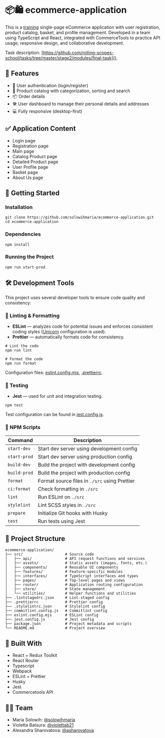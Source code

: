<!-- TODO: update project name (ecommerce-application -> ?) -->
<!-- TODO: update project description -->
<!-- TODO: update scripts -->
<!-- TODO: update project structure -->
<!-- TODO: update Build With (technologies) -->
<!-- TODO: clarify testing tool used (Jest?) -->
<!-- TODO: update screenshot -->
<!-- TODO: decide between Features and Application Content -->

# 📦🛍️ ecommerce-application

This is a [training](https://github.com/rolling-scopes-school/tasks/tree/master/stage2/modules/final-task) single-page eCommerce application with user registration, product catalog, basket, and profile management. Developed in a team using TypeScript and React, integrated with CommerceTools to practice API usage, responsive design, and collaborative development.

Task description: [https://github.com/rolling-scopes-school/tasks/tree/master/stage2/modules/final-task]().

## 🧠 Features

- 🔐 User authentication (login/register)
- 🛒 Product catalog with categorization, sorting and search
- 📦 Order details
- 🛠️ User dashboard to manage their personal details and addresses
- 💻 Fully responsive (desktop-first)

## ✅ Application Content

- Login page
- Registration page
- Main page
- Catalog Product page
- Detailed Product page
- User Profile page
- Basket page
- About Us page

## 🚀 Getting Started

### Installation

```
git clone https://github.com/solowihmaria/ecommerce-application.git
cd ecommerce-application
```

### Dependencies

```
npm install
```

### Running the Project

```
npm run start-prod
```

## 🛠️ Development Tools

This project uses several developer tools to ensure code quality and consistency:

### 🧹 Linting & Formatting

- **ESLint** — analyzes code for potential issues and enforces consistent coding styles ([Unicorn](https://www.npmjs.com/package/eslint-plugin-unicorn) configuration is used).
- **Prettier** — automatically formats code for consistency.

```
# Lint the code
npm run lint

# Format the code
npm run format
```

Configuration files: [eslint.config.mjs](https://github.com/solowihmaria/ecommerce-application/blob/develop/eslint.config.mjs), [.prettierrc](https://github.com/solowihmaria/ecommerce-application/blob/develop/.prettierrc).

### 🧪 Testing

- **Jest** — used for unit and integration testing.

```
npm test
```

Test configuration can be found in [jest.config.js](https://github.com/solowihmaria/ecommerce-application/blob/develop/jest.config.js).

### 📜 NPM Scripts

| Command        | Description                                      |
|----------------|--------------------------------------------------|
| `start-dev`    | Start dev server using development config        |
| `start-prod`   | Start dev server using production config         |
| `build-dev`    | Build the project with development config        |
| `build-prod`   | Build the project with production config         |
| `format`       | Format source files in `./src` using Prettier    |
| `ci:format`    | Check formatting in `./src`        |
| `lint`         | Run ESLint on `./src`                            |
| `stylelint`    | Lint SCSS styles in `./src`                      |
| `prepare`      | Initialize Git hooks with Husky                  |
| `test`         | Run tests using Jest                             |

## 📂 Project Structure

```
ecommerce-application/
├── src/                   # Source code
│   ├── api/               # API request functions and services
│   ├── assets/            # Static assets (images, fonts, etc.)
│   ├── components/        # Reusable UI components
│   ├── features/          # Feature-specific modules
│   ├── interfaces/        # TypeScript interfaces and types
│   ├── pages/             # Top-level pages and views
│   ├── router/            # Application routing configuration
│   ├── store/             # State management
│   └── utilities/         # Helper functions and utilities
├── .lintstagedrc.json     # Lint-staged config
├── .prettierrc            # Prettier config
├── .stylelintrc.json      # Stylelint config
├── commitlint.config.js   # Commitlint config
├── eslint.config.mjs      # ESLint config 
├── jest.config.js         # Jest config
├── package.json           # Project metadata and scripts
└── README.md              # Project overview
```

## 🔧 Built With

- React + Redux Toolkit
- React Router
- Typescript
- Webpack
- ESLint + Prettier
- Husky
- Jest
- Commercetools API

## 👩‍💻 Team

- Maria Solowih: [@solowihmaria](https://github.com/solowihmaria)
- Violetta Batsura: [@violettab21](https://github.com/violettab21)
- Alexandra Sharovatova: [@asharovatova](https://github.com/asharovatova)
